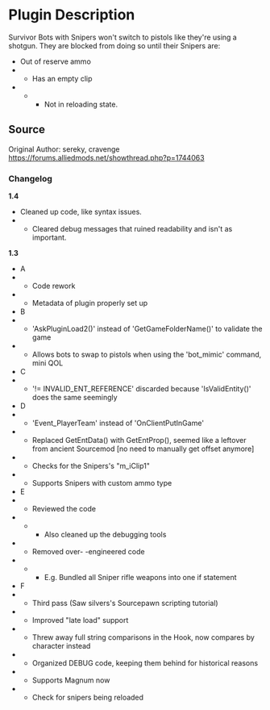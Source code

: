 # Plugin Description
Survivor Bots with Snipers won't switch to pistols like they're using a shotgun. They are blocked from doing so until their Snipers are:
- Out of reserve ammo
- - Has an empty clip
- - - Not in reloading state.

## Source
Original Author: sereky, cravenge
https://forums.alliedmods.net/showthread.php?p=1744063

### Changelog
__1.4__
- Cleaned up code, like syntax issues.
- - Cleared debug messages that ruined readability and isn't as important.

__1.3__
- A
- - Code rework
- - Metadata of plugin properly set up
- B
- - 'AskPluginLoad2()' instead of 'GetGameFolderName()' to validate the game
- - Allows bots to swap to pistols when using the 'bot_mimic' command, mini QOL
- C
- - '!= INVALID_ENT_REFERENCE' discarded because 'IsValidEntity()' does the same seemingly
- D
- - 'Event_PlayerTeam' instead of 'OnClientPutInGame'
- - Replaced GetEntData() with GetEntProp(), seemed like a leftover from ancient Sourcemod [no need to manually get offset anymore]
- - Checks for the Snipers's "m_iClip1"
- - Supports Snipers with custom ammo type
- E
- - Reviewed the code
- - - Also cleaned up the debugging tools
- - Removed over- -engineered code
- - - E.g. Bundled all Sniper rifle weapons into one if statement
- F
- - Third pass (Saw silvers's Sourcepawn scripting tutorial)
- - Improved "late load" support
- - Threw away full string comparisons in the Hook, now compares by character instead
- - Organized DEBUG code, keeping them behind for historical reasons
- - Supports Magnum now
- - Check for snipers being reloaded